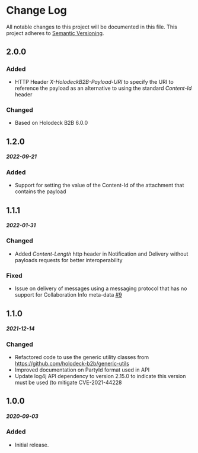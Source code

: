 # Change Log
All notable changes to this project will be documented in this file.
This project adheres to [Semantic Versioning](http://semver.org/).

## 2.0.0
##### 
### Added
* HTTP Header _X-HolodeckB2B-Payload-URI_ to specify the URI to reference the payload as an alternative to using the 
 standard _Content-Id_ header

### Changed
* Based on Holodeck B2B 6.0.0

## 1.2.0
##### 2022-09-21
### Added
* Support for setting the value of the Content-Id of the attachment that contains the payload

## 1.1.1
##### 2022-01-31
### Changed
* Added _Content-Length_ http header in Notification and Delivery without payloads requests for better interoperability 

### Fixed
* Issue on delivery of messages using a messaging protocol that has no support for Collaboration Info meta-data [#9](https://github.com/holodeck-b2b/rest-backend/issues/9)

## 1.1.0
##### 2021-12-14
### Changed
* Refactored code to use the generic utility classes from https://github.com/holodeck-b2b/generic-utils
* Improved documentation on PartyId format used in API
* Update log4j API dependency to version 2.15.0 to indicate this version must be used (to mitigate CVE-2021-44228

## 1.0.0
##### 2020-09-03

### Added
* Initial release.
